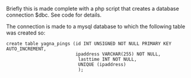 Briefly this is made complete with a php script that creates a database connection $dbc. See code for details.

The connection is made to a mysql database to which the following table was created so:
```
create table yagna_pings (id INT UNSIGNED NOT NULL PRIMARY KEY AUTO_INCREMENT,
                          ipaddress VARCHAR(255) NOT NULL,
                           lasttime INT NOT NULL,
                           UNIQUE (ipaddress)
                           );
```
